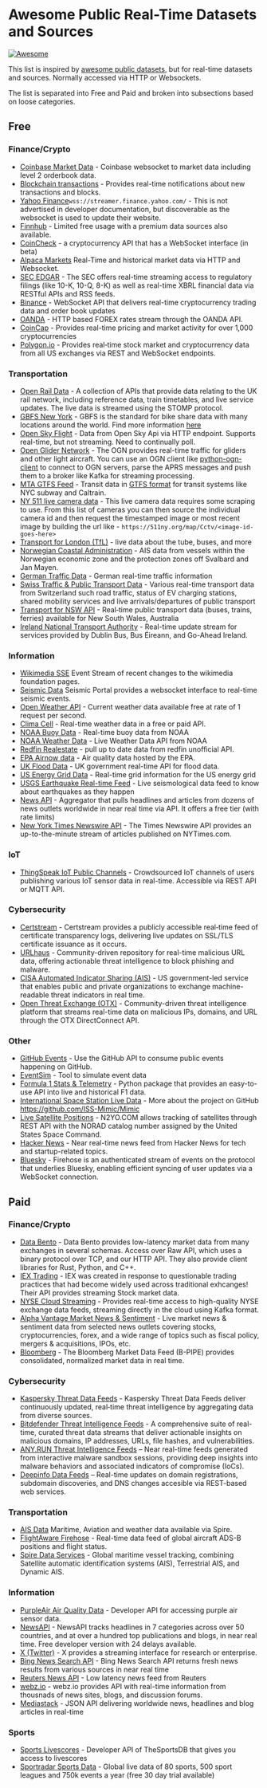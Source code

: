 # Awesome Public Real-Time Datasets and Sources

[![Awesome](https://awesome.re/badge-flat.svg)](https://awesome.re)

This list is inspired by [awesome public datasets](https://github.com/awesomedata/awesome-public-datasets), but for real-time datasets and sources. Normally accessed via HTTP or Websockets.

The list is separated into Free and Paid and broken into subsections based on loose categories.

## Free

### Finance/Crypto
 - [Coinbase Market Data](https://docs.cloud.coinbase.com/exchange/docs/websocket-overview) - Coinbase websocket to market data including level 2 orderbook data.
 - [Blockchain transactions](https://www.blockchain.com/api/api_websocket) - Provides real-time notifications about new transactions and blocks.
 - [Yahoo Finance](https://finance.yahoo.com/quote/%5EGSPC?p=%5EGSPC)`wss://streamer.finance.yahoo.com/` - This is not advertised in developer documentation, but discoverable as the websocket is used to update their website.
 - [Finnhub](https://finnhub.io/docs/api/introduction) - Limited free usage with a premium data sources also available.
 - [CoinCheck](https://coincheck.com/documents/exchange/api#websocket) - a cryptocurrency API that has a WebSocket interface (in beta)
 - [Alpaca Markets](https://alpaca.markets/docs/market-data/) Real-Time and historical market data via HTTP and Websocket.
 - [SEC EDGAR](https://www.sec.gov/search-filings/edgar-application-programming-interfaces) - The SEC offers real-time streaming access to regulatory filings (like 10-K, 10-Q, 8-K) as well as real-time XBRL financial data via RESTful APIs and RSS feeds.
 - [Binance](https://developers.binance.com/docs/binance-spot-api-docs/web-socket-streams) - WebSocket API that delivers real-time cryptocurrency trading data and order book updates
 - [OANDA](https://github.com/oanda/py-api-streaming) - HTTP based FOREX rates stream through the OANDA API.
 - [CoinCap](https://docs.coincap.io) - Provides real-time pricing and market activity for over 1,000 cryptocurrencies
 - [Polygon.io](https://polygon.io/docs/stocks/getting-started) - Provides real‑time stock market and cryptocurrency data from all US exchanges via REST and WebSocket endpoints.

### Transportation
 - [Open Rail Data](https://wiki.openraildata.com/index.php/Rail_Data_FAQ) - A collection of APIs that provide data relating to the UK rail network, including reference data, train timetables, and live service updates. The live data is streamed using the STOMP protocol.
 - [GBFS New York](http://gbfs.citibikenyc.com/gbfs/gbfs.json) - GBFS is the standard for bike share data with many locations around the world. Find more information [here](https://github.com/MobilityData/gbfs/blob/master/gbfs.md)
 - [Open Sky Flight](https://openskynetwork.github.io/opensky-api/rest.html) - Data from Open Sky Api via HTTP endpoint. Supports real-time, but not streaming. Need to continually poll.
 - [Open Glider Network](http://wiki.glidernet.org/) - The OGN provides real-time traffic for gliders and other light aircraft. You can use an OGN client like [python-ogn-client](https://github.com/glidernet/python-ogn-client) to connect to OGN servers, parse the APRS messages and push them to a broker like Kafka for streaming processing. 
 - [MTA GTFS Feed](https://new.mta.info/developers) - Transit data in [GTFS format](https://developers.google.com/transit/gtfs-realtime/) for transit systems like NYC subway and Caltrain.
 - [NY 511 live camera data](https://511ny.org/cctv) - This live camera data requires some scraping to use. From this list of cameras you can then source the individual camera id and then request the timestamped image or most recent image by building the url like - `https://511ny.org/map/Cctv/<image-id-goes-here>`
 - [Transport for London (TfL)](https://tfl.gov.uk/info-for/open-data-users/our-open-data) - live data about the tube, buses, and more
 - [Norwegian Coastal Administration](https://www.kystverket.no/en/navigation-and-monitoring/ais/access-to-ais-data/) - AIS data from vessels within the Norwegian economic zone and the protection zones off Svalbard and Jan Mayen.
 - [German Traffic Data](https://mobilithek.info/offers?categories=%5B%22https%3A%2F%2Fw3id.org%2Fmdp%2Fschema%2Fdata_categories%23REALTIME_TRAFFIC_DATA%22%5D) - German real-time traffic information
 - [Swiss Traffic & Public Transport Data](https://opentransportdata.swiss/en/group/api-group) - Various real-time transport data from Switzerland such road traffic, status of EV charging stations, shared mobility services and live arrivals/departures of public transport
 - [Transport for NSW API](https://api.nsw.gov.au/ProductCatalogue?apiCategoryId=2) - Real‑time public transport data (buses, trains, ferries) available for New South Wales, Australia
 - [Ireland National Transport Authority](https://developer.nationaltransport.ie/api-details#api=gtfsr&operation=gtfsr-v2) -  Real-time update stream for services provided by Dublin Bus, Bus Éireann, and Go-Ahead Ireland.

### Information
- [Wikimedia SSE](https://wikitech.wikimedia.org/wiki/Event_Platform/EventStreams) Event Stream of recent changes to the wikimedia foundation pages.
- [Seismic Data](https://www.seismicportal.eu/realtime.html) Seismic Portal provides a websocket interface to real-time seismic events.
- [Open Weather API](https://openweathermap.org/api) - Current weather data available free at rate of 1 request per second.
- [Clima Cell](https://docs.tomorrow.io/reference/realtime-weather) - Real-time weather data in a free or paid API.
- [NOAA Buoy Data](https://www.ndbc.noaa.gov/data/realtime2/) - Real-time buoy data from NOAA
- [NOAA Weather Data](https://www.weather.gov/documentation/services-web-api) - Live Weather Data API from NOAA
- [Redfin Realestate](https://github.com/ryansherby/RedfinScraper) - pull up to date data from redfin unofficial API.
- [EPA Airnow data](https://docs.airnowapi.org/) - Air quality data hosted by the EPA.
- [UK Flood Data](https://environment.data.gov.uk/flood-monitoring/doc/reference) - UK government real-time API for flood data.
- [US Energy Grid Data](https://www.gridstatus.io/datasets) - Real-time grid information for the US energy grid
- [USGS Earthquake Real-time Feed](https://earthquake.usgs.gov/fdsnws/event/1/) - Live seismological data feed to know about earthquakes as they happen
- [News API](https://newsapi.org) - Aggregator that pulls headlines and articles from dozens of news outlets worldwide in near real time via API. It offers a free tier (with rate limits)
- [New York Times Newswire API](https://developer.nytimes.com/docs/timeswire-product/1/overview) - The Times Newswire API provides an up-to-the-minute stream of articles published on NYTimes.com. 

### IoT
- [ThingSpeak IoT Public Channels](https://thingspeak.com/channels/public) - Crowdsourced IoT channels of users publishing various IoT sensor data in real-time. Accessible via REST API or MQTT API.

### Cybersecurity
- [Certstream](https://certstream.calidog.io) - Certstream provides a publicly accessible real‐time feed of certificate transparency logs, delivering live updates on SSL/TLS certificate issuance as it occurs.
- [URLhaus](https://urlhaus.abuse.ch/api/) - Community-driven repository for real-time malicious URL data, offering actionable threat intelligence to block phishing and malware.
- [CISA Automated Indicator Sharing (AIS)](https://www.cisa.gov/topics/cyber-threats-and-advisories/information-sharing/automated-indicator-sharing-ais) - US government-led service that enables public and private organizations to exchange machine-readable threat indicators in real time.
- [Open Threat Exchange (OTX)](https://otx.alienvault.com/api) - Community-driven threat intelligence platform that streams real-time data on malicious IPs, domains, and URL through the OTX DirectConnect API.

### Other
- [GitHub Events](https://github.com/fastai/ghapi) - Use the GitHub API to consume public events happening on GitHub.
- [EventSim](https://github.com/viirya/eventsim) - Tool to simulate event data
- [Formula 1 Stats & Telemetry](https://github.com/theOehrly/Fast-F1) - Python package that provides an easy-to-use API into live and historical F1 data.
- [International Space Station Live Data](https://iss-mimic.github.io/Mimic/) - More about the project on GitHub https://github.com/ISS-Mimic/Mimic
- [Live Satellite Positions](https://www.n2yo.com/api/) - N2YO.COM allows tracking of satellites through REST API with the NORAD catalog number assigned by the United States Space Command.
- [Hacker News](https://github.com/HackerNews/API) - Near real-time news feed from Hacker News for tech and startup-related topics.
- [Bluesky](https://docs.bsky.app/docs/advanced-guides/firehose) - Firehose is an authenticated stream of events on the protocol that underlies Bluesky, enabling efficient syncing of user updates via a WebSocket connection.

## Paid

### Finance/Crypto
 - [Data Bento](https://databento.com/live) - Data Bento provides low-latency market data from many exchanges in several schemas. Access over Raw API, which uses a binary protocol over TCP, and our HTTP API. They also provide client libraries for Rust, Python, and C++.
 - [IEX Trading](https://iextrading.com/developer/docs/) - IEX was created in response to questionable trading practices that had become widely used across traditional exhcanges! Their API provides streaming Stock market data.
 - [NYSE Cloud Streaming](https://www.nyse.com/data-products) - Provides real-time access to high-quality NYSE exchange data feeds, streaming directly in the cloud using Kafka format.
 - [Alpha Vantage Market News & Sentiment](https://www.alphavantage.co/documentation/) - Live market news & sentiment data from selected news outlets covering stocks, cryptocurrencies, forex, and a wide range of topics such as fiscal policy, mergers & acquisitions, IPOs, etc.
 - [Bloomberg](https://developer.bloomberg.com) - The Bloomberg Market Data Feed (B-PIPE) provides consolidated, normalized market data in real time.

### Cybersecurity
- [Kaspersky Threat Data Feeds](https://support.kaspersky.com/datafeeds) - Kaspersky Threat Data Feeds deliver continuously updated, real‐time threat intelligence by aggregating data from diverse sources.
- [Bitdefender Threat Intelligence Feeds](https://www.bitdefender.com/en-us/oem/threat-intelligence-feeds-services) - A comprehensive suite of real-time, curated threat data streams that deliver actionable insights on malicious domains, IP addresses, URLs, file hashes, and vulnerabilities.
- [ANY.RUN Threat Intelligence Feeds](https://any.run/cybersecurity-blog/threat-intelligence-feeds/) – Near real-time feeds generated from interactive malware sandbox sessions, providing deep insights into malware behaviors and associated indicators of compromise (IoCs).
- [Deepinfo Data Feeds](https://docs.deepinfo.com/docs/getting-started) – Real-time updates on domain registrations, subdomain discoveries, and DNS changes accesible via REST-based web services.

### Transportation
- [AIS Data](https://spire.com/developers/) Maritime, Aviation and weather data available via Spire.
- [FlightAware Firehose](https://www.flightaware.com/commercial/firehose/) - Real-time data feed of global aircraft ADS-B positions and flight status.
- [Spire Data Services](https://documentation.spire.com) - Global maritime vessel tracking, combining Satellite automatic identification systems (AIS), Terrestrial AIS, and Dynamic AIS.

### Information
- [PurpleAir Air Quality Data](https://community.purpleair.com/t/new-api-dashboard/3981) - Developer API for accessing purple air sensor data.
- [NewsAPI](https://newsapi.org/docs/get-started) - NewsAPI tracks headlines in 7 categories across over 50 countries, and at over a hundred top publications and blogs, in near real time. Free developer version with 24 delays available.
- [X (Twitter)](https://developer.twitter.com/en/docs/tutorials/stream-tweets-in-real-time) - X provides a streaming interface for research or enterprise. 
- [Bing News Search API](https://www.microsoft.com/en-us/bing/apis/bing-news-search-api) - Bing News Search API returns fresh news results from various sources in near real time
- [Reuters News API](https://reutersagency.com/content-delivery-platforms/api-integrations/) - Low latency news feed from Reuters
- [webz.io](https://webz.io/solutions/media-monitoring) - webz.io provides API with real-time information from thousnads of news sites, blogs, and discussion forums.
- [Mediastack](https://mediastack.com) - JSON API delivering worldwide news, headlines and blog articles in real-time 


### Sports
- [Sports Livescores](https://www.thesportsdb.com/docs_pricing) - Developer API of TheSportsDB that gives you access to livescores
- [Sportradar Sports Data](https://sportradar.com/media-tech/data-content/sports-data-api/) - Global live data of 80 sports, 500 sport leagues and 750k events a year (free 30 day trial available)
